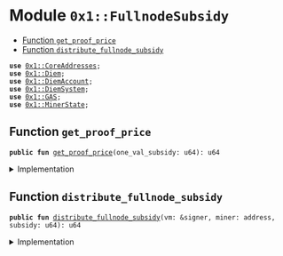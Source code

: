 
<a name="0x1_FullnodeSubsidy"></a>

# Module `0x1::FullnodeSubsidy`



-  [Function `get_proof_price`](#0x1_FullnodeSubsidy_get_proof_price)
-  [Function `distribute_fullnode_subsidy`](#0x1_FullnodeSubsidy_distribute_fullnode_subsidy)


<pre><code><b>use</b> <a href="CoreAddresses.md#0x1_CoreAddresses">0x1::CoreAddresses</a>;
<b>use</b> <a href="Diem.md#0x1_Diem">0x1::Diem</a>;
<b>use</b> <a href="DiemAccount.md#0x1_DiemAccount">0x1::DiemAccount</a>;
<b>use</b> <a href="DiemSystem.md#0x1_DiemSystem">0x1::DiemSystem</a>;
<b>use</b> <a href="GAS.md#0x1_GAS">0x1::GAS</a>;
<b>use</b> <a href="MinerState.md#0x1_MinerState">0x1::MinerState</a>;
</code></pre>



<a name="0x1_FullnodeSubsidy_get_proof_price"></a>

## Function `get_proof_price`



<pre><code><b>public</b> <b>fun</b> <a href="FullnodeSubsidy.md#0x1_FullnodeSubsidy_get_proof_price">get_proof_price</a>(one_val_subsidy: u64): u64
</code></pre>



<details>
<summary>Implementation</summary>


<pre><code><b>public</b> <b>fun</b> <a href="FullnodeSubsidy.md#0x1_FullnodeSubsidy_get_proof_price">get_proof_price</a>(one_val_subsidy: u64): u64 {
  <b>let</b> global_proofs = <a href="MinerState.md#0x1_MinerState_get_fullnode_proofs">MinerState::get_fullnode_proofs</a>();

  // proof price is simple, miners divide the equivalent of one compliant
  // validator's subsidy.
  // Miners get a subsidy per proof in their tower.

  // Note <b>to</b> rascals: I know what you're thinking, but for the same effort
  // you'll put into that idea, it would be more profitable <b>to</b> just run
  // a validator node.

  one_val_subsidy/global_proofs
}
</code></pre>



</details>

<a name="0x1_FullnodeSubsidy_distribute_fullnode_subsidy"></a>

## Function `distribute_fullnode_subsidy`



<pre><code><b>public</b> <b>fun</b> <a href="FullnodeSubsidy.md#0x1_FullnodeSubsidy_distribute_fullnode_subsidy">distribute_fullnode_subsidy</a>(vm: &signer, miner: address, subsidy: u64): u64
</code></pre>



<details>
<summary>Implementation</summary>


<pre><code><b>public</b> <b>fun</b> <a href="FullnodeSubsidy.md#0x1_FullnodeSubsidy_distribute_fullnode_subsidy">distribute_fullnode_subsidy</a>(
  vm: &signer,
  miner: address,
  subsidy: u64
):u64 {
  <a href="CoreAddresses.md#0x1_CoreAddresses_assert_diem_root">CoreAddresses::assert_diem_root</a>(vm);
  // Payment is only for fullnodes, ie. not validator candidates
  // TODO: this check is duplicated in reconfigure
  <b>if</b> (<a href="DiemSystem.md#0x1_DiemSystem_is_validator">DiemSystem::is_validator</a>(miner)) <b>return</b> 0;
  <b>if</b> (subsidy == 0) <b>return</b> 0;

  <b>let</b> minted_coins = <a href="Diem.md#0x1_Diem_mint">Diem::mint</a>&lt;<a href="GAS.md#0x1_GAS">GAS</a>&gt;(vm, subsidy);
  <a href="DiemAccount.md#0x1_DiemAccount_vm_deposit_with_metadata">DiemAccount::vm_deposit_with_metadata</a>&lt;<a href="GAS.md#0x1_GAS">GAS</a>&gt;(
    vm,
    miner,
    minted_coins,
    b"fullnode_subsidy",
    b""
  );

  subsidy
}
</code></pre>



</details>


[//]: # ("File containing references which can be used from documentation")
[ACCESS_CONTROL]: https://github.com/diem/dip/blob/main/dips/dip-2.md
[ROLE]: https://github.com/diem/dip/blob/main/dips/dip-2.md#roles
[PERMISSION]: https://github.com/diem/dip/blob/main/dips/dip-2.md#permissions
